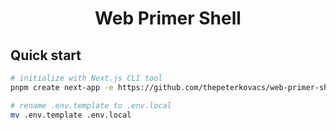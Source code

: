 <h1 align="center">
	Web Primer Shell
</h1>

## Quick start

```bash
# initialize with Next.js CLI tool
pnpm create next-app -e https://github.com/thepeterkovacs/web-primer-shell

# rename .env.template to .env.local
mv .env.template .env.local
```
